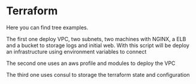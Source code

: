 # Terraform

Here you can find tree examples.

The first one deploy VPC, two subnets, two machines with NGINX, a ELB and a bucket to storage logs and initial web. With this script will be deploy an infrastructure using environment variables to connect

The second one uses an aws profile and modules to deploy the VPC

The third one uses consul to storage the terraform state and configuration